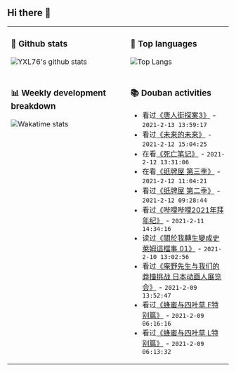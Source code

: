 ## Hi there 👋

<table>
<tr>
<td valign="top" width="54%">

### 🔭 Github stats

![YXL76's github stats](https://github-readme-stats.yxl76.vercel.app/api?username=YXL76&count_private=true&show_icons=true&include_all_commits=true&theme=tokyonight&line_height=28)

</td>

<td valign="top" width="46%">

### 🌱 Top languages

![Top Langs](https://github-readme-stats.yxl76.vercel.app/api/top-langs/?username=YXL76&layout=compact&theme=tokyonight&langs_count=10&hide=HTML,CSS,SCSS)

</td>
</tr>
<tr>
<td valign="top" width="54%">

### 📊 Weekly development breakdown

![Wakatime stats](https://github-readme-stats.yxl76.vercel.app/api/wakatime?username=YXL76&layout=compact&theme=tokyonight)


</td>
<td valign="top" width="46%">

### 📚 Douban activities

- 看过[《唐人街探案3》](http://movie.douban.com/subject/27619748/) - `2021-2-13 13:59:17`
- 看过[《未来的未来》](http://movie.douban.com/subject/27045615/) - `2021-2-12 15:04:25`
- 在看[《死亡笔记》](http://movie.douban.com/subject/1916936/) - `2021-2-12 13:31:06`
- 在看[《纸牌屋 第三季》](http://movie.douban.com/subject/25823412/) - `2021-2-12 11:04:21`
- 看过[《纸牌屋 第二季》](http://movie.douban.com/subject/22523356/) - `2021-2-12 09:28:44`
- 看过[《哔哩哔哩2021年拜年纪》](http://movie.douban.com/subject/35307515/) - `2021-2-11 14:34:16`
- 读过[《關於我轉生變成史萊姆這檔事 01》](https://book.douban.com/subject/26616067/) - `2021-2-10 13:02:56`
- 看过[《庵野先生与我们的莽撞挑战 日本动画人展览会》](http://movie.douban.com/subject/26691706/) - `2021-2-09 13:52:47`
- 看过[《蜂蜜与四叶草 F特别篇》](http://movie.douban.com/subject/34883961/) - `2021-2-09 06:16:16`
- 看过[《蜂蜜与四叶草 L特别篇》](http://movie.douban.com/subject/6733294/) - `2021-2-09 06:13:32`

</td>
</tr>
</table>

<!--
**YXL76/YXL76** is a ✨ _special_ ✨ repository because its `README.md` (this file) appears on your GitHub profile.

Here are some ideas to get you started:

- 🔭 I’m currently working on ...
- 🌱 I’m currently learning ...
- 👯 I’m looking to collaborate on ...
- 🤔 I’m looking for help with ...
- 💬 Ask me about ...
- 📫 How to reach me: ...
- 😄 Pronouns: ...
- ⚡ Fun fact: ...
-->
